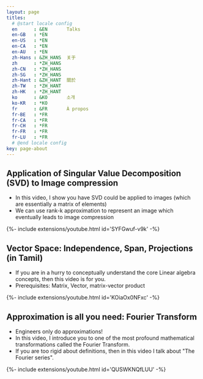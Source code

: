```yaml
---
layout: page
titles:
  # @start locale config
  en      : &EN       Talks
  en-GB   : *EN
  en-US   : *EN
  en-CA   : *EN
  en-AU   : *EN
  zh-Hans : &ZH_HANS  关于
  zh      : *ZH_HANS
  zh-CN   : *ZH_HANS
  zh-SG   : *ZH_HANS
  zh-Hant : &ZH_HANT  關於
  zh-TW   : *ZH_HANT
  zh-HK   : *ZH_HANT
  ko      : &KO       소개
  ko-KR   : *KO
  fr      : &FR       À propos
  fr-BE   : *FR
  fr-CA   : *FR
  fr-CH   : *FR
  fr-FR   : *FR
  fr-LU   : *FR
  # @end locale config
key: page-about
---
```

## Application of Singular Value Decomposition (SVD) to Image compression
* In this video, I show you have SVD could be applied to images (which are essentially a matrix of elements)
* We can use rank-k approximation to represent an image which eventually leads to image compression
<div>{%- include extensions/youtube.html id='SYFGwuf-v9k' -%}</div>

## Vector Space: Independence, Span, Projections (in Tamil)
* If you are in a hurry to conceptually understand the core Linear algebra concepts, then this video is for you.
* Prerequisites: Matrix, Vector, matrix-vector product
<div>{%- include extensions/youtube.html id='KOiaOx0NFxc' -%}</div>

## Approximation is all you need: Fourier Transform 
* Engineers only do approximations! 
* In this video, I introduce you to one of the most profound mathematical transformations called the Fourier Transform.
* If you are too rigid about definitions, then in this video I talk about "The Fourier series".
<div>{%- include extensions/youtube.html id='QUSWKNQfLUU' -%}</div>
